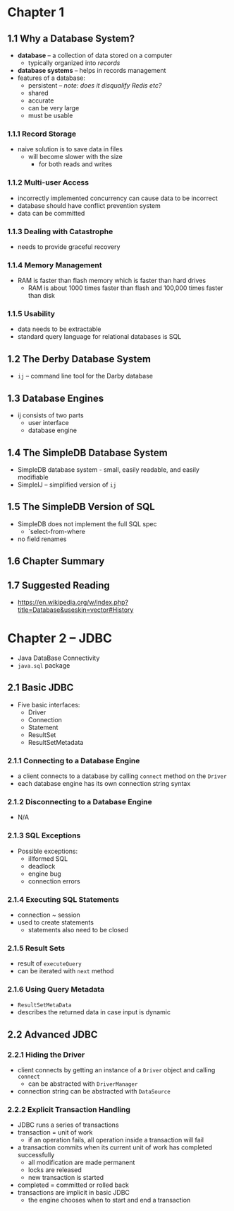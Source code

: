 # Chapter 1
## 1.1 Why a Database System?
- **database** – a collection of data stored on a computer
	- typically organized into *records*
- **database systems** – helps in records management
- features of a database:
	- persistent – *note: does it disqualify Redis etc?*
	- shared
	- accurate
	- can be very large
	- must be usable
### 1.1.1 Record Storage
- naive solution is to save data in files
	- will become slower with the size
		- for both reads and writes
### 1.1.2 Multi-user Access
- incorrectly implemented concurrency can cause data to be incorrect
- database should have conflict prevention system
- data can be committed
### 1.1.3 Dealing with Catastrophe
- needs to provide graceful recovery
### 1.1.4 Memory Management
- RAM is faster than flash memory which is faster than hard drives
	-  RAM is about 1000 times faster than flash and 100,000 times faster than disk
### 1.1.5 Usability
- data needs to be extractable
- standard query language for relational databases is SQL
## 1.2 The Derby Database System
- `ij` – command line tool for the Darby database
## 1.3 Database Engines
- ij consists of two parts
	- user interface
	- database engine
## 1.4 The SimpleDB Database System
- SimpleDB database system - small, easily
readable, and easily modifiable
- SimpleIJ – simplified version of `ij`
## 1.5 The SimpleDB Version of SQL
- SimpleDB does not implement the full SQL spec
	- `select-from-where
- no field renames
## 1.6 Chapter Summary
## 1.7 Suggested Reading
- https://en.wikipedia.org/w/index.php?title=Database&useskin=vector#History
# Chapter 2 – JDBC
- Java DataBase Connectivity
- `java.sql` package
## 2.1 Basic JDBC
- Five basic interfaces:
	- Driver
	- Connection
	- Statement
	- ResultSet
	- ResultSetMetadata
### 2.1.1 Connecting to a Database Engine
- a client connects to a database by calling `connect` method on the `Driver`
- each database engine has its own connection string syntax
### 2.1.2 Disconnecting to a Database Engine
- N/A
### 2.1.3 SQL Exceptions
- Possible exceptions:
	- illformed SQL
	- deadlock
	- engine bug
	- connection errors
### 2.1.4 Executing SQL Statements
- connection ~ session
- used to create statements
	- statements also need to be closed
### 2.1.5 Result Sets
- result of `executeQuery`
- can be iterated with `next` method
### 2.1.6 Using Query Metadata
- `ResultSetMetaData`
- describes the returned data in case input is dynamic
## 2.2 Advanced JDBC
### 2.2.1 Hiding the Driver
- client connects by getting an instance of a `Driver` object and calling `connect`
	- can be abstracted with `DriverManager`
- connection string can be abstracted with `DataSource`
### 2.2.2 Explicit Transaction Handling
- JDBC runs a series of transactions
- transaction = unit of work
	- if an operation fails, all operation inside a transaction will fail
- a transaction commits when its current unit of work has completed successfully
	- all modification are made permanent
	- locks are released
	- new transaction is started
- completed = committed or rolled back
- transactions are implicit in basic JDBC
	- the engine chooses when to start and end a transaction